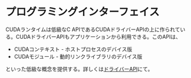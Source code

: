 # プログラミングインターフェイス
CUDAランタイムは低級なC APIであるCUDAドライバーAPIの上に作られている。CUDAドライバーAPIもアプリケーションから利用できる。このAPIは、

- CUDAコンテキスト - ホストプロセスのデバイス版
- CUDAモジュール - 動的リンクライブラリのデバイス版

といった低級な概念を提供する。詳しくは[ドライバーAPI](https://docs.nvidia.com/cuda/cuda-c-programming-guide/index.html#driver-api)にて。

